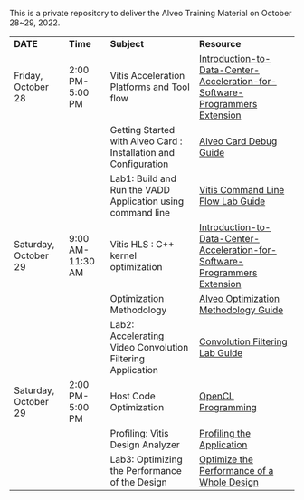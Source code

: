 This is a private repository to deliver the Alveo Training Material on October 28~29, 2022.

<table border="0" width="100%">
    <tbody>
        <tr>
		    <td height="20">
                <strong> DATE  </strong>
            </td>
            <td height="24">
                <strong> Time</strong>
            </td>            
            <td height="24">
                <strong> Subject </strong>
            </td>
            <td height="24">
                <strong> Resource  </strong>
            </td>
        </tr>
        <tr>
            <td height="24">
            Friday, October 28
            </td>
            <td>
            2:00 PM-5:00 PM
            </td>
            <td>
			Vitis Acceleration Platforms and Tool flow 
			</td>
            <td>
            <a href= "https://docs.xilinx.com/r/en-US/ug1393-vitis-application-acceleration/Introduction-to-Data-Center-Acceleration-for-Software-Programmers" >Introduction-to-Data-Center-Acceleration-for-Software-Programmers Extension</a>
            </td>
        </tr>
        <tr>
            <td height="24">
            </td>
            <td>
            </td>
            <td>
            Getting Started with Alveo Card : Installation and Configuration
            </td>
			<td>
            <a href= "https://xilinx.github.io/Alveo-Cards/master/debugging/build/html/docs/card-install.html">Alveo Card Debug Guide</a>
			</td>
        </tr>
        <tr>
            <td height="24">
            </td>
            <td>
            </td>
            <td>
            Lab1: Build and Run the VADD Application using command line
            </td>
			<td>
			<a href= "./Lab_src/2022.1/Lab1_accel_cmd_flow_cloud">Vitis Command Line Flow Lab Guide</a>
			</td>
        <tr>
            <td height="24">
            Saturday, October 29
            </td>
            <td>
            9:00 AM-11:30 AM
            </td>
            <td>
			Vitis HLS : C++ kernel optimization
			</td>
            <td>
            <a href= "https://docs.xilinx.com/r/en-US/ug1393-vitis-application-acceleration/Introduction-to-Data-Center-Acceleration-for-Software-Programmers" >Introduction-to-Data-Center-Acceleration-for-Software-Programmers Extension</a>
            </td>
        </tr>
        <tr>
            <td height="24">
            </td>
            <td>
            </td>
            <td>
            Optimization Methodology
            </td>
			<td>
            <a href= "https://docs.xilinx.com/r/en-US/ug1393-vitis-application-acceleration/Methodology-for-Accelerating-Data-Center-Applications-with-the-Vitis-Software-Platform">Alveo Optimization Methodology Guide</a>
			</td>
        </tr>
        <tr>
            <td height="24">
            </td>
            <td>
            </td>
            <td>
            Lab2: Accelerating Video Convolution Filtering Application
            </td>
			<td>
			<a href= "./Lab_src/2022.1/Lab2_convolution_tutorial">Convolution Filtering Lab Guide</a>
			</td>
        </tr>
                <tr>
            <td height="24">
            Saturday, October 29
            </td>
            <td>
            2:00 PM-5:00 PM
            </td>
            <td>
			Host Code Optimization                
			</td>
            <td>
            <a href= "https://docs.xilinx.com/r/2022.1-English/ug1393-vitis-application-acceleration/OpenCL-Programming" >OpenCL Programming</a>
            </td>
        </tr>
        <tr>
            <td height="24">
            </td>
            <td>
            </td>
            <td>
            Profiling: Vitis Design Analyzer
            </td>
			<td>
            <a href= "https://docs.xilinx.com/r/2022.1-English/ug1393-vitis-application-acceleration/Profiling-the-Application">Profiling the Application</a>
			</td>
        </tr>
        <tr>
            <td height="24">
            </td>
            <td>
            </td>
            <td>
            Lab3: Optimizing the Performance of the Design
            </td>
			<td>
			<a href= "./Lab_src/2022.1/Lab3_accel_optimization">Optimize the Performance of a Whole Design</a>
			</td>
        </tr>
</table>
